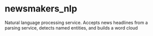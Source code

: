 # newsmakers_nlp

Natural language processing service.
Accepts news headlines from a parsing service, 
detects named entities, and builds a word cloud
